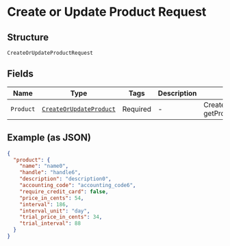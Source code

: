 
# Create or Update Product Request

## Structure

`CreateOrUpdateProductRequest`

## Fields

| Name | Type | Tags | Description | Getter | Setter |
|  --- | --- | --- | --- | --- | --- |
| `Product` | [`CreateOrUpdateProduct`](../../doc/models/create-or-update-product.md) | Required | - | CreateOrUpdateProduct getProduct() | setProduct(CreateOrUpdateProduct product) |

## Example (as JSON)

```json
{
  "product": {
    "name": "name0",
    "handle": "handle6",
    "description": "description0",
    "accounting_code": "accounting_code6",
    "require_credit_card": false,
    "price_in_cents": 54,
    "interval": 186,
    "interval_unit": "day",
    "trial_price_in_cents": 34,
    "trial_interval": 88
  }
}
```

